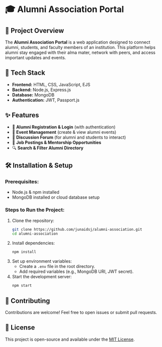 # 🎓 Alumni Association Portal

## 📌 Project Overview
The **Alumni Association Portal** is a web application designed to connect alumni, students, and faculty members of an institution. This platform helps alumni stay engaged with their alma mater, network with peers, and access important updates and events.

## 🚀 Tech Stack
- **Frontend:** HTML, CSS, JavaScript, EJS
- **Backend:** Node.js, Express.js
- **Database:** MongoDB
- **Authentication:** JWT, Passport.js

## ✨ Features
- 🏫 **Alumni Registration & Login** (with authentication)
- 📢 **Event Management** (create & view alumni events)
- 💬 **Discussion Forum** (for alumni and students to interact)
- 📜 **Job Postings & Mentorship Opportunities**
- 🔍 **Search & Filter Alumni Directory**

## 🛠️ Installation & Setup
### Prerequisites:
- Node.js & npm installed
- MongoDB installed or cloud database setup

### Steps to Run the Project:
1. Clone the repository:
   ```sh
   git clone https://github.com/junaidsj/alumni-association.git
   cd alumni-association
   ```
2. Install dependencies:
   ```sh
   npm install
   ```
3. Set up environment variables:
   - Create a `.env` file in the root directory.
   - Add required variables (e.g., MongoDB URI, JWT secret).
4. Start the development server:
   ```sh
   npm start
   ```

## 🤝 Contributing
Contributions are welcome! Feel free to open issues or submit pull requests.

## 📜 License
This project is open-source and available under the [MIT License](LICENSE).
